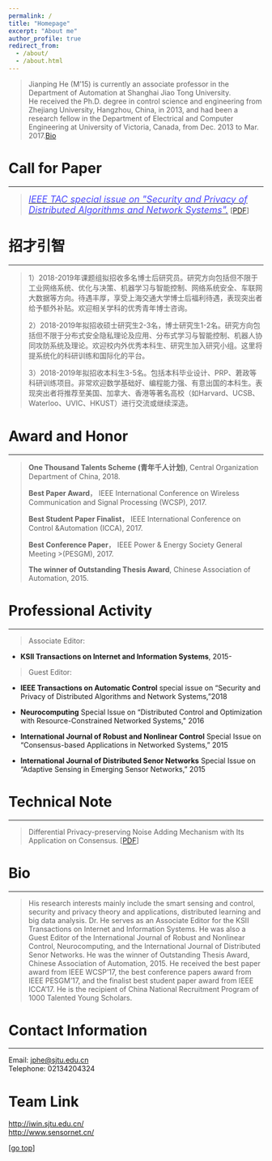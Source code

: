 ```yaml
---
permalink: /
title: "Homepage" 
excerpt: "About me"
author_profile: true
redirect_from: 
  - /about/
  - /about.html
---
```

>Jianping He (M’15) is currently an associate professor in the Department of Automation at Shanghai Jiao Tong University. He received the Ph.D. degree in control science and engineering from Zhejiang University, Hangzhou, China, in 2013, and had been a research fellow in the Department of Electrical and Computer Engineering at University of Victoria, Canada, from Dec. 2013 to Mar. 2017.[Bio](#index)  

Call for Paper
===
---
>[<font color="#4a4aFF" size="4.5" style="font-style:italic">IEEE TAC special issue on "Security	and	Privacy	of Distributed	Algorithms and	Network	Systems".</font>](http://www.ieeecss.org/publications/tac/special-issues) [[PDF](https://jianping-he.github.io/files/CFP_IEEE_TAC.pdf)]

招才引智
===  
---
>1）2018-2019年课题组拟招收多名博士后研究员。研究方向包括但不限于工业网络系统、优化与决策、机器学习与智能控制、网络系统安全、车联网大数据等方向。待遇丰厚，享受上海交通大学博士后福利待遇，表现突出者给予额外补贴。欢迎相关学科的优秀青年博士咨询。
>
>2）2018-2019年拟招收硕士研究生2-3名，博士研究生1-2名。研究方向包括但不限于分布式安全隐私理论及应用、分布式学习与智能控制、机器人协同攻防系统及理论。欢迎校内外优秀本科生、研究生加入研究小组。这里将提系统化的科研训练和国际化的平台。
>
>3）2018-2019年拟招收本科生3-5名。包括本科毕业设计、PRP、莙政等科研训练项目。非常欢迎数学基础好、编程能力强、有意出国的本科生。表现突出者将推荐至美国、加拿大、香港等著名高校（如Harvard、UCSB、Waterloo、UVIC、HKUST）进行交流或继续深造。  

Award and Honor
===  
---
>
>**One Thousand Talents Scheme (青年千人计划)**, Central Organization Department of China, 2018. 
>
>**Best Paper Award**， IEEE International Conference on Wireless Communication and Signal Processing (WCSP), 2017.
>
>**Best Student Paper Finalist**， IEEE International Conference on Control &Automation (ICCA), 2017.
>
>**Best Conference Paper**， IEEE Power & Energy Society General Meeting >(PESGM), 2017.
>
>**The winner of Outstanding Thesis Award**, Chinese Association of Automation, 2015.   

Professional Activity  
===
---
>Associate Editor: 
- **KSII Transactions on Internet and Information Systems**, 2015-
>Guest Editor:
- **IEEE Transactions on Automatic Control** special issue on “Security and Privacy of Distributed Algorithms and Network Systems,”2018

- **Neurocomputing** Special Issue on “Distributed Control and Optimization with Resource-Constrained  Networked Systems," 2016 

- **International Journal of Robust and Nonlinear Control** Special Issue on “Consensus-based Applications in Networked Systems,” 2015

- **International Journal of Distributed Senor Networks** Special Issue on “Adaptive Sensing in Emerging Sensor Networks,” 2015  

Technical Note  
===  
---
>Differential Privacy-preserving Noise Adding Mechanism with Its Application on Consensus. [[PDF](https://jianping-he.github.io/files/siam17_dprivacy.pdf)]  
  
<p id = "index"></p>  
  
Bio  
===
---
>His research interests mainly include the smart sensing and control, security and privacy theory and applications, distributed learning and big data analysis. Dr. He serves as an Associate Editor for the KSII Transactions on Internet and Information Systems. He was also a Guest Editor of the International Journal of Robust and Nonlinear Control, Neurocomputing, and the International Journal of Distributed Senor Networks. He was the winner of Outstanding Thesis Award, Chinese Association of Automation, 2015. He received the best paper award from IEEE WCSP’17, the best conference papers award from IEEE PESGM’17, and the finalist best student paper award from IEEE ICCA’17. He is the recipient of China National Recruitment Program of 1000 Talented Young Scholars.

Contact Information
=== 
---
Email: jphe@sjtu.edu.cn  
Telephone: 02134204324

Team Link
===  
<http://iwin.sjtu.edu.cn/>  
<http://www.sensornet.cn/>

[[go top](https://Jianping-He.github.io/)] 


